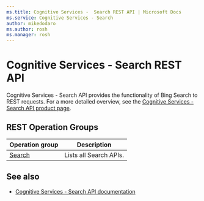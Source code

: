 ```yaml
---
ms.title: Cognitive Services -  Search REST API | Microsoft Docs
ms.service: Cognitive Services - Search
author: mikedodaro
ms.author: rosh
ms.manager: rosh
---
```


# Cognitive Services - Search REST API

Cognitive Services - Search API provides the functionality of Bing Search to REST requests. For a more detailed overview, see the [Cognitive Services - Search API product page](https://azure.microsoft.com/en-us/services/cognitive-services/directory/search/).

## REST Operation Groups

| Operation group | Description                                                        |
|-----------------|--------------------------------------------------------------------|
| [Search](~/docs-ref-conceptual/cognitiveservices/toc.md)  | Lists all Search APIs. |

## See also

- [Cognitive Services - Search API documentation](https://azure.microsoft.com/en-us/services/cognitive-services/bing-web-search-api/)